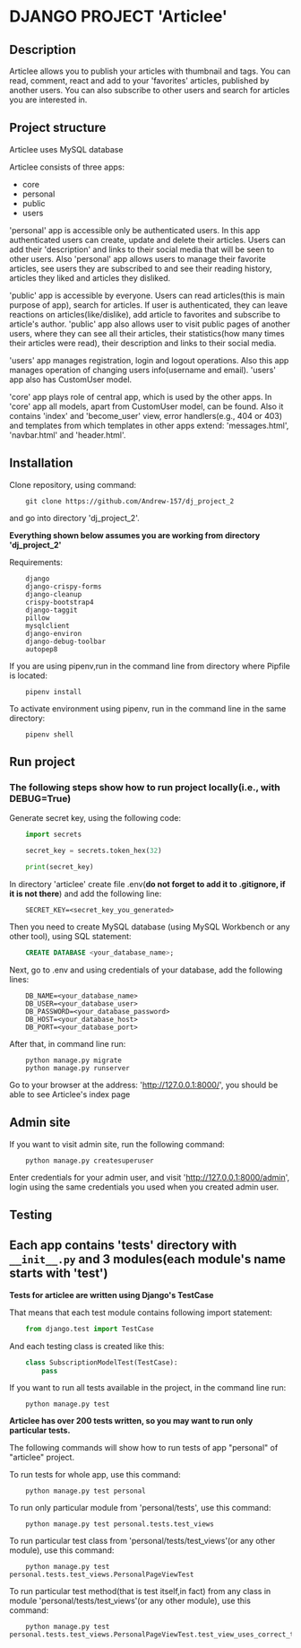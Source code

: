 # DJANGO PROJECT 'Articlee'

## Description

Articlee allows you to publish your articles with thumbnail and tags. You can read, comment, react and add to your 'favorites' articles, published by another users. You can also subscribe to other users and search for articles you are interested in.

## Project structure

Articlee uses MySQL database

Articlee consists of three apps: 
- core
- personal
- public
- users

'personal' app is accessible only be authenticated users. In this app authenticated users can create, update and delete their articles. Users can add their 'description' and links to their social media that will be
seen to other users. Also 'personal' app allows users to manage their favorite articles, see users they are subscribed to and see their reading history, articles they liked and articles they disliked.

'public' app is accessible by everyone. Users can read articles(this is main purpose of app), search for articles. If user is authenticated, they can leave reactions on articles(like/dislike), add article to favorites
and subscribe to article's author. 'public' app also allows user to visit public pages of another users, where they can see all their articles, their statistics(how many times their articles were read), their description and links to their social media.

'users' app manages registration, login and logout operations. Also this app manages operation of changing users info(username and email). 'users' app also has CustomUser model.

'core' app plays role of central app, which is used by the other apps. In 'core' app all models, apart from CustomUser model, can be found. Also it contains 'index' and 'become_user' view, error handlers(e.g., 404 or 403) and templates from which templates in other apps extend: 'messages.html', 'navbar.html' and 'header.html'.

## Installation

Clone repository, using command:
```
    git clone https://github.com/Andrew-157/dj_project_2
```
and go into directory 'dj_project_2'.

**Everything shown below assumes you are working from directory 'dj_project_2'**

Requirements:
```
    django
    django-crispy-forms
    django-cleanup
    crispy-bootstrap4
    django-taggit
    pillow
    mysqlclient
    django-environ
    django-debug-toolbar
    autopep8
```

If you are using pipenv,run in the command line from directory where Pipfile is located:
```
    pipenv install
```

To activate environment using pipenv, run in the command line in the same directory:
```
    pipenv shell
```

## Run project

### The following steps show how to run project locally(i.e., with DEBUG=True)

Generate secret key, using the following code:
```python
    import secrets

    secret_key = secrets.token_hex(32)

    print(secret_key)
```

In directory 'articlee' create file .env(**do not forget to add it to .gitignore, if it is not there**) and add the following line:
```
    SECRET_KEY=<secret_key_you_generated>
```

Then you need to create MySQL database (using MySQL Workbench or any other tool), using SQL statement:
```SQL
    CREATE DATABASE <your_database_name>;
```

Next, go to .env and using credentials of your database, add the following lines:
```
    DB_NAME=<your_database_name>
    DB_USER=<your_database_user>
    DB_PASSWORD=<your_database_password>
    DB_HOST=<your_database_host>
    DB_PORT=<your_database_port>
```

After that, in command line run:
```
    python manage.py migrate
    python manage.py runserver
```

Go to your browser at the address: 'http://127.0.0.1:8000/', you should be able to see Articlee's index page

## Admin site

If you want to visit admin site, run the following command:
```
    python manage.py createsuperuser
```

Enter credentials for your admin user, and visit 'http://127.0.0.1:8000/admin',
login using the same credentials you used when you created admin user.


## Testing

## Each app contains 'tests' directory with `__init__.py` and 3 modules(each module's name starts with 'test')

**Tests for articlee are written using Django's TestCase**

That means that each test module contains following import statement:
```python
    from django.test import TestCase
```
And each testing class is created like this:
```python
    class SubscriptionModelTest(TestCase):
        pass
```

If you want to run all tests available in the project, in the command line run:
```
    python manage.py test
```

**Articlee has over 200 tests written, so you may want to run only particular tests.**

The following commands will show how to run tests of app "personal" of "articlee" project.

To run tests for whole app, use this command:
```
    python manage.py test personal
```

To run only particular module from 'personal/tests', use this command:
```
    python manage.py test personal.tests.test_views
```

To run particular test class from 'personal/tests/test_views'(or any other module), use this command:
```
    python manage.py test personal.tests.test_views.PersonalPageViewTest
```

To run particular test method(that is test itself,in fact) from any class in module 'personal/tests/test_views'(or any other module), use this command:
```
    python manage.py test personal.tests.test_views.PersonalPageViewTest.test_view_uses_correct_template
```